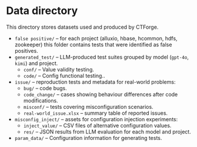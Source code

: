 # Data directory

This directory stores datasets used and produced by CTForge.

- `false positive/` – for each project (alluxio, hbase, hcommon, hdfs, zookeeper) this folder contains tests that were identified as false positives.
- `generated_test/` – LLM-produced test suites grouped by model (`gpt-4o`, `kimi`) and project.
  - `conf/` – Value validity testing.
  - `code/` – Config functional testing..
- `issue/` – reproduction tests and metadata for real-world problems:
  - `bug/` – code bugs.
  - `code_change/` – cases showing behaviour differences after code modifications.
  - `misconf/` – tests covering misconfiguration scenarios.
  - `real-world_issue.xlsx` – summary table of reported issues.
- `misconfig_inject/` – assets for configuration injection experiments:
  - `inject_value/` – CSV files of alternative configuration values.
  - `res/` – JSON results from LLM evaluation for each model and project.
- `param_data/` –  Configuration information for generating tests.

